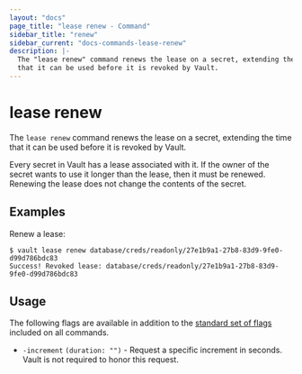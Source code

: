 ```yaml
---
layout: "docs"
page_title: "lease renew - Command"
sidebar_title: "renew"
sidebar_current: "docs-commands-lease-renew"
description: |-
  The "lease renew" command renews the lease on a secret, extending the time
  that it can be used before it is revoked by Vault.
---
```


# lease renew

The `lease renew` command renews the lease on a secret, extending the time that
it can be used before it is revoked by Vault.

Every secret in Vault has a lease associated with it. If the owner of the secret
wants to use it longer than the lease, then it must be renewed. Renewing the
lease does not change the contents of the secret.

## Examples

Renew a lease:

```text
$ vault lease renew database/creds/readonly/27e1b9a1-27b8-83d9-9fe0-d99d786bdc83
Success! Revoked lease: database/creds/readonly/27e1b9a1-27b8-83d9-9fe0-d99d786bdc83
```

## Usage

The following flags are available in addition to the [standard set of
flags](/docs/commands/index.html) included on all commands.

- `-increment` `(duration: "")` - Request a specific increment in seconds. Vault
  is not required to honor this request.
